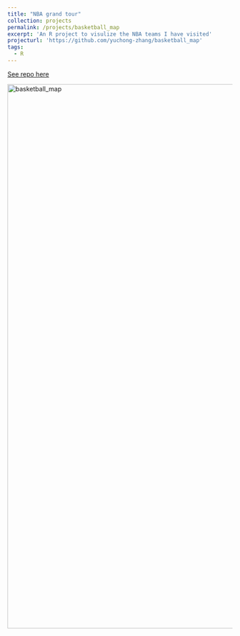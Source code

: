 ```yaml
---
title: "NBA grand tour"
collection: projects
permalink: /projects/basketball_map
excerpt: 'An R project to visulize the NBA teams I have visited'
projecturl: 'https://github.com/yuchong-zhang/basketball_map'
tags:
  - R
---
```


<a href='https://github.com/yuchong-zhang/basketball_map'>See repo here</a>

<img class="alignnone  wp-image-577" alt="basketball_map" src="https://yuchong-zhang.github.io/images/basketball_map.png" width="2016" height="1220"/>
